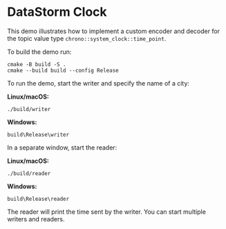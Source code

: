 # DataStorm Clock

This demo illustrates how to implement a custom encoder and decoder for the topic value type
`chrono::system_clock::time_point`.

To build the demo run:

```shell
cmake -B build -S .
cmake --build build --config Release
```

To run the demo, start the writer and specify the name of a city:

**Linux/macOS:**

```shell
./build/writer
```

**Windows:**

```shell
build\Release\writer
```

In a separate window, start the reader:

**Linux/macOS:**

```shell
./build/reader
```

**Windows:**

```shell
build\Release\reader
```

The reader will print the time sent by the writer. You can start multiple writers and readers.
